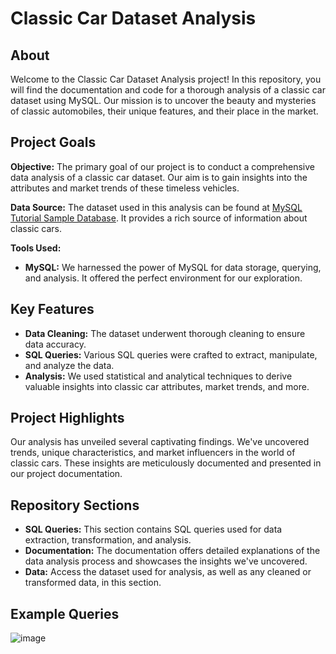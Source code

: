 # Classic Car Dataset Analysis

## About

Welcome to the Classic Car Dataset Analysis project! In this repository, you will find the documentation and code for a thorough analysis of a classic car dataset using MySQL. Our mission is to uncover the beauty and mysteries of classic automobiles, their unique features, and their place in the market.

## Project Goals

**Objective:**
The primary goal of our project is to conduct a comprehensive data analysis of a classic car dataset. Our aim is to gain insights into the attributes and market trends of these timeless vehicles.

**Data Source:**
The dataset used in this analysis can be found at [MySQL Tutorial Sample Database](https://www.mysqltutorial.org/mysql-sample-database.aspx). It provides a rich source of information about classic cars.

**Tools Used:**
- **MySQL:** We harnessed the power of MySQL for data storage, querying, and analysis. It offered the perfect environment for our exploration.

## Key Features

- **Data Cleaning:** The dataset underwent thorough cleaning to ensure data accuracy.
- **SQL Queries:** Various SQL queries were crafted to extract, manipulate, and analyze the data.
- **Analysis:** We used statistical and analytical techniques to derive valuable insights into classic car attributes, market trends, and more.

## Project Highlights

Our analysis has unveiled several captivating findings. We've uncovered trends, unique characteristics, and market influencers in the world of classic cars. These insights are meticulously documented and presented in our project documentation.

## Repository Sections

- **SQL Queries:** This section contains SQL queries used for data extraction, transformation, and analysis.
- **Documentation:** The documentation offers detailed explanations of the data analysis process and showcases the insights we've uncovered.
- **Data:** Access the dataset used for analysis, as well as any cleaned or transformed data, in this section.


## Example Queries

![image](https://github.com/yusufsjustit/Classic-Model-Cars-MySQL-Project/assets/125282550/51bc9bca-c7ab-40e4-bcaa-cac9c9d852be)

